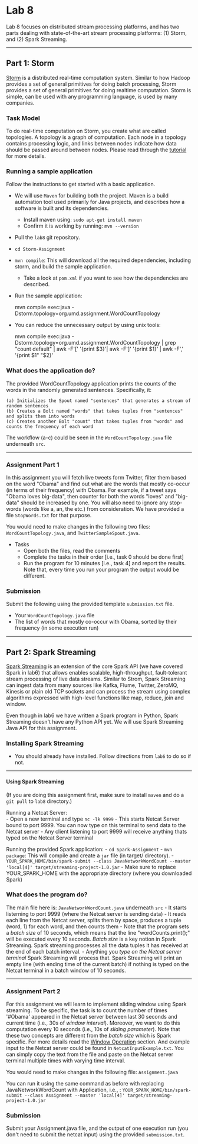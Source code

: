 # Lab 8

Lab 8 focuses on distributed stream processing platforms, and has two parts dealing with state-of-the-art stream processing platforms: (1) Storm, and (2) Spark Streaming.

---

## Part 1: Storm

[Storm](https://storm.apache.org/documentation/Tutorial.html) is a distributed real-time computation system. Similar to how Hadoop provides a set of general primitives for doing batch processing, Storm provides a set of general primitives for doing realtime computation. Storm is simple, can be used with any programming language, is used by many companies.

### Task Model
To do real-time computation on Storm, you create what are called topologies. A topology is a graph of computation. Each node in a topology contains processing logic, and links between nodes indicate how data should be passed around between nodes. Please read through the [tutorial](https://storm.apache.org/documentation/Tutorial.html) for more details. 

### Running a sample application

Follow the instructions to get started with a basic application.

- We will use `Maven` for building both the project. Maven is a build automation tool used primarily for Java projects, and describes how a software 
is built and its dependencies. 
    - Install maven using: `sudo apt-get install maven`
    - Confirm it is working by running: `mvn --version`
- Pull the `lab8` git repository.
- `cd Storm-Assignment`
- `mvn compile`: This will download all the required dependencies, including storm, and build the sample application.
    - Take a look at `pom.xml` if you want to see how the dependencies are described.
- Run the sample application: 

    mvn compile exec:java -Dstorm.topology=org.umd.assignment.WordCountTopology

- You can reduce the unnecessary output by using unix tools:

    mvn compile exec:java -Dstorm.topology=org.umd.assignment.WordCountTopology | grep "count default" | awk -F'[' '{print $3}'| awk -F']' '{print $1}' | awk -F',' '{print $1" "$2}'

### What does the application do?

The provided WordCountTopology application prints the counts of the words in the randomly generated sentences. 
Specifically, it:

	(a) Initializes the Spout named "sentences" that generates a stream of random sentences
	(b) Creates a Bolt named "words" that takes tuples from "sentences" and splits them into words
	(c) Creates another Bolt "count" that takes tuples from "words" and counts the frequency of each word
	
The workflow (a-c) could be seen in the `WordCountTopology.java` file underneath `src`.

---

### Assignment Part 1

In this assignment you will fetch live tweets form Twitter, filter them based on the word "Obama" and find out what are the words that mostly co-occur (in terms of their
frequency) with Obama. For example, if a tweet says "Obama loves big-data", then counter for both the words "loves" and "big-data" should be increased by one. You
will also need to ignore any stop-words (words like a, an, the etc.) from consideration. We have provided a file `StopWords.txt` for that purpose.  

You would need to make changes in the following two files: `WordCountTopology.java`, and `TwitterSampleSpout.java`.

- Tasks
 	- Open both the files, read the comments
	- Complete the tasks in their order [i.e., task 0 should be done first]
	- Run the program for 10 minutes [i.e., task 4] and report the results. Note that, every time you run your program the output would be different. 

### Submission
Submit the following using the provided template `submission.txt` file.

- Your `WordCountTopology.java` file
- The list of words that mostly co-occur with Obama, sorted by their frequency (in some execution run)

---


## Part 2: Spark Streaming

[Spark Streaming](https://spark.apache.org/docs/latest/streaming-programming-guide.html) is an extension of the core Spark API (we have covered Spark in lab6) that allows enables scalable, high-throughput, fault-tolerant stream processing of live data streams. Similar to Strom, Spark Streaming can ingest data from  many sources like Kafka, Flume, Twitter, ZeroMQ, Kinesis or plain old TCP sockets and can process the stream using complex algorithms expressed with high-level functions like map, reduce, join and window.

Even though in lab6 we have written a Spark program in Python, Spark Streaming doesn't have any Python API yet. We will use Spark Streaming Java API for this assignment. 


### Installing Spark Streaming

- You should already have installed. Follow directions from `lab6` to do so if not.

---

#### Using Spark Streaming

(If you are doing this assignment first, make sure to install `maven` and do a `git pull` to `lab8` directory.)

Running a Netcat Server:	
	- Open a new terminal and type `nc -lk 9999`
	- This starts Netcat Server bound to port 9999. You can now type on this terminal to send data to the Netcat server
	- Any client listening to port 9999 will receive anything thats typed on the Netcat Server terminal 


Running the provided Spark application:
    - `cd Spark-Assignment`
    - `mvn package`: This will compile and create a `jar` file (in target/ directory).
    - `YOUR_SPARK_HOME/bin/spark-submit --class JavaNetworkWordCount --master 'local[4]' target/streaming-project-1.0.jar`
           - Make sure to replace YOUR_SPARK_HOME with the appropriate directory (where you downloaded Spark)

### What does the program do?
		

The main file here is: `JavaNetworkWordCount.java` underneath `src`
	- It starts listerning to port 9999 (where the Netcat server is sending data)
	- It reads each line from the Netcat server, splits them by space, produces a tuple (word, 1) for each word, and then counts them
	- Note that the program sets a *batch size* of 10 seconds, which means that the line "wordCounts.print();" will be executed every 10 seconds. *Batch size* is a key notion in Spark Streaming. Spark streaming processes all the data tuples it has received at the end of each batch interval.
	- Anything you *type on the Netcat server terminal* Spark Streaming will process that. Spark Streaming will print an empty line (with ending time of the current batch) if nothing is typed on the Netcat terminal in a batch window of 10 seconds. 
  
---

### Assignment Part 2


For this assignment we will learn to implement sliding window using Spark streaming. To be specific, the task is to count the number of times '#Obama' appeared in the Netcat
server between last 30 seconds and current time (i.e., 30s of *window interval*). Moreover, we want to do this computation every 10 seconds (i.e., 10s of *sliding
        parameter*). Note that these two concepts are different from the *batch size* which is Spark specific. For more details read the [Window
Operation](https://spark.apache.org/docs/latest/streaming-programming-guide.html) section. And example input to the Netcat server could be found in `NetcatInputExample.txt`. You can simply copy the text from the file and paste on the Netcat server terminal multiple times with varying time interval.   

You would need to make changes in the following file: `Assignment.java`

You can run it using the same command as before with replacing JavaNetworkWordCount with Application, i.e., :
     `YOUR_SPARK_HOME/bin/spark-submit --class Assignment --master 'local[4]' target/streaming-project-1.0.jar`

### Submission
Submit your Assignment.java file, and the output of one execution run (you don't need to submit the netcat input) using the provided `submission.txt`.
